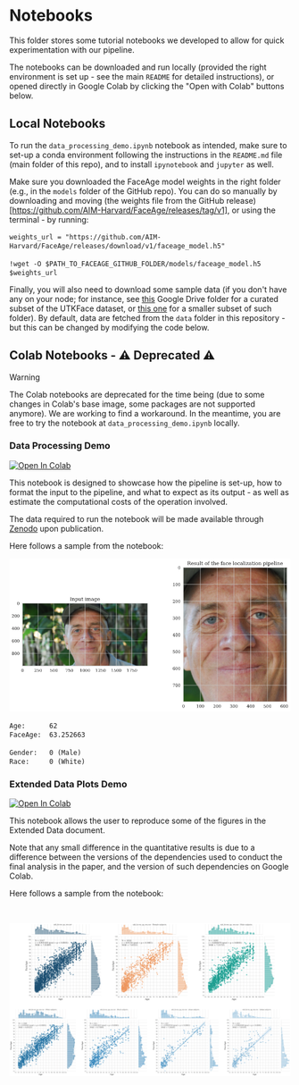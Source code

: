 # Notebooks

This folder stores some tutorial notebooks we developed to allow for quick experimentation with our pipeline.

The notebooks can be downloaded and run locally (provided the right environment is set up - see the main `README` for detailed instructions), or opened directly in Google Colab by clicking the "Open with Colab" buttons below.

## Local Notebooks

To run the `data_processing_demo.ipynb` notebook as intended, make sure to set-up a conda environment following the instructions in the `README.md` file (main folder of this repo), and to install `ipynotebook` and `jupyter` as well. 

Make sure you downloaded the FaceAge model weights in the right folder (e.g., in the `models` folder of the GitHub repo). You can do so manually by downloading and moving (the weights file from the GitHub release)[https://github.com/AIM-Harvard/FaceAge/releases/tag/v1], or using the terminal - by running:

```
weights_url = "https://github.com/AIM-Harvard/FaceAge/releases/download/v1/faceage_model.h5"

!wget -O $PATH_TO_FACEAGE_GITHUB_FOLDER/models/faceage_model.h5 $weights_url
```

Finally, you will also need to download some sample data (if you don't have any on your node; for instance, see [this](https://drive.google.com/drive/folders/1OkFc74Izf_2b1kxtGWR7LCiA83-XvJfd?usp=drive_link) Google Drive folder for a curated subset of the UTKFace dataset, or [this one](https://drive.google.com/drive/folders/1xOfTNGGPEmy6HZp0TwiODXVcBsDz1OUR?usp=sharing) for a smaller subset of such folder). By default, data are fetched from the `data` folder in this repository - but this can be changed by modifying the code below.

## Colab Notebooks - ⚠️ Deprecated ⚠️

> [!WARNING]  
> The Colab notebooks are deprecated for the time being (due to some changes in Colab's base image, some packages are not supported anymore). We are working to find a workaround. In the meantime, you are free to try the notebook at `data_processing_demo.ipynb` locally.

### Data Processing Demo

[![Open In Colab](https://colab.research.google.com/assets/colab-badge.svg)](https://colab.research.google.com/github/AIM-Harvard/FaceAge/blob/main/notebooks/data_processing_demo.ipynb)

This notebook is designed to showcase how the pipeline is set-up, how to format the input to the pipeline, and what to expect as its output - as well as estimate the computational costs of the operation involved.

The data required to run the notebook will be made available through [Zenodo](https://zenodo) upon publication.


Here follows a sample from the notebook:

![notebooks-data_processing](../assets/notebooks-data_processing.png)

```
Age:      62
FaceAge:  63.252663

Gender:   0 (Male)
Race:     0 (White)
```

### Extended Data Plots Demo 

[![Open In Colab](https://colab.research.google.com/assets/colab-badge.svg)](https://colab.research.google.com/github/AIM-Harvard/FaceAge/blob/main/notebooks/extended_data_plots_demo.ipynb)

This notebook allows the user to reproduce some of the figures in the Extended Data document.

Note that any small difference in the quantitative results is due to a difference between the versions of the dependencies used to conduct the final analysis in the paper, and the version of such dependencies on Google Colab.

Here follows a sample from the notebook:

<br>

![notebooks-extended_data](../assets/notebooks-extended_data.png)



